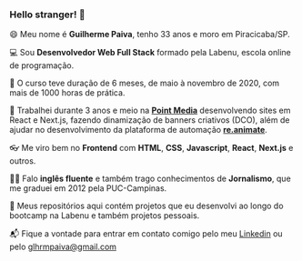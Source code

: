 ### Hello stranger! 👋

😄 Meu nome é **Guilherme Paiva**, tenho 33 anos e moro em Piracicaba/SP.

💻 Sou **Desenvolvedor Web Full Stack** formado pela Labenu, escola online de programação.

🏅 O curso teve duração de 6 meses, de maio à novembro de 2020, com mais de 1000 horas de prática.

🧬 Trabalhei durante 3 anos e meio na **[Point Media](https://www.pointmedia.com.br/)** desenvolvendo sites em React e Next.js, fazendo dinamização de banners criativos (DCO), além de ajudar no desenvolvimento da plataforma de automação **[re.animate](https://reanimate.pointmedia.com.br/)**.

👓 Me viro bem no **Frontend** com **HTML**, **CSS**, **Javascript**, **React**, **Next.js** e outros.

🤹‍♂️ Falo **inglês fluente** e também trago conhecimentos de **Jornalismo**, que me graduei em 2012 pela PUC-Campinas.

🧪 Meus repositórios aqui contém projetos que eu desenvolvi ao longo do bootcamp na Labenu e também projetos pessoais.

📬 Fique a vontade para entrar em contato comigo pelo meu [Linkedin](https://www.linkedin.com/in/glhermepaiva/) ou pelo glhrmpaiva@gmail.com
